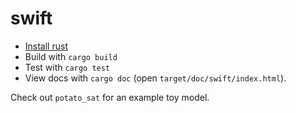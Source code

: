 # swift

- [Install rust](https://www.rust-lang.org/tools/install)
- Build with `cargo build`
- Test with `cargo test`
- View docs with `cargo doc` (open `target/doc/swift/index.html`).

Check out `potato_sat` for an example toy model.
